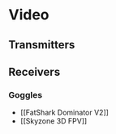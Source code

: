 # Video

## Transmitters

## Receivers

### Goggles

* [[FatShark Dominator V2]]
* [[Skyzone 3D FPV]]
